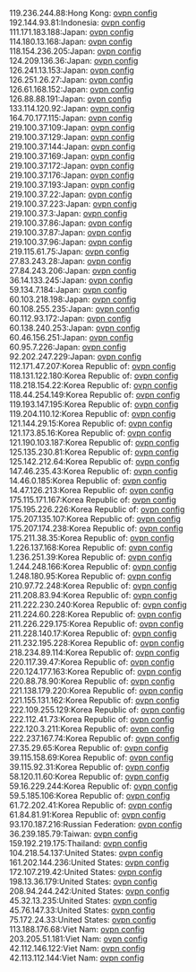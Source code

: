 119.236.244.88:Hong Kong: [ovpn config](vpn/119_236_244_88.ovpn)  
192.144.93.81:Indonesia: [ovpn config](vpn/192_144_93_81.ovpn)  
111.171.183.188:Japan: [ovpn config](vpn/111_171_183_188.ovpn)  
114.180.13.168:Japan: [ovpn config](vpn/114_180_13_168.ovpn)  
118.154.236.205:Japan: [ovpn config](vpn/118_154_236_205.ovpn)  
124.209.136.36:Japan: [ovpn config](vpn/124_209_136_36.ovpn)  
126.241.13.153:Japan: [ovpn config](vpn/126_241_13_153.ovpn)  
126.251.26.27:Japan: [ovpn config](vpn/126_251_26_27.ovpn)  
126.61.168.152:Japan: [ovpn config](vpn/126_61_168_152.ovpn)  
126.88.88.191:Japan: [ovpn config](vpn/126_88_88_191.ovpn)  
133.114.120.92:Japan: [ovpn config](vpn/133_114_120_92.ovpn)  
164.70.177.115:Japan: [ovpn config](vpn/164_70_177_115.ovpn)  
219.100.37.109:Japan: [ovpn config](vpn/219_100_37_109.ovpn)  
219.100.37.129:Japan: [ovpn config](vpn/219_100_37_129.ovpn)  
219.100.37.144:Japan: [ovpn config](vpn/219_100_37_144.ovpn)  
219.100.37.169:Japan: [ovpn config](vpn/219_100_37_169.ovpn)  
219.100.37.172:Japan: [ovpn config](vpn/219_100_37_172.ovpn)  
219.100.37.176:Japan: [ovpn config](vpn/219_100_37_176.ovpn)  
219.100.37.193:Japan: [ovpn config](vpn/219_100_37_193.ovpn)  
219.100.37.22:Japan: [ovpn config](vpn/219_100_37_22.ovpn)  
219.100.37.223:Japan: [ovpn config](vpn/219_100_37_223.ovpn)  
219.100.37.3:Japan: [ovpn config](vpn/219_100_37_3.ovpn)  
219.100.37.86:Japan: [ovpn config](vpn/219_100_37_86.ovpn)  
219.100.37.87:Japan: [ovpn config](vpn/219_100_37_87.ovpn)  
219.100.37.96:Japan: [ovpn config](vpn/219_100_37_96.ovpn)  
219.115.61.75:Japan: [ovpn config](vpn/219_115_61_75.ovpn)  
27.83.243.28:Japan: [ovpn config](vpn/27_83_243_28.ovpn)  
27.84.243.206:Japan: [ovpn config](vpn/27_84_243_206.ovpn)  
36.14.133.245:Japan: [ovpn config](vpn/36_14_133_245.ovpn)  
59.134.7.184:Japan: [ovpn config](vpn/59_134_7_184.ovpn)  
60.103.218.198:Japan: [ovpn config](vpn/60_103_218_198.ovpn)  
60.108.255.235:Japan: [ovpn config](vpn/60_108_255_235.ovpn)  
60.112.93.172:Japan: [ovpn config](vpn/60_112_93_172.ovpn)  
60.138.240.253:Japan: [ovpn config](vpn/60_138_240_253.ovpn)  
60.46.156.251:Japan: [ovpn config](vpn/60_46_156_251.ovpn)  
60.95.7.226:Japan: [ovpn config](vpn/60_95_7_226.ovpn)  
92.202.247.229:Japan: [ovpn config](vpn/92_202_247_229.ovpn)  
112.171.47.207:Korea Republic of: [ovpn config](vpn/112_171_47_207.ovpn)  
118.131.122.180:Korea Republic of: [ovpn config](vpn/118_131_122_180.ovpn)  
118.218.154.22:Korea Republic of: [ovpn config](vpn/118_218_154_22.ovpn)  
118.44.254.149:Korea Republic of: [ovpn config](vpn/118_44_254_149.ovpn)  
119.193.147.195:Korea Republic of: [ovpn config](vpn/119_193_147_195.ovpn)  
119.204.110.12:Korea Republic of: [ovpn config](vpn/119_204_110_12.ovpn)  
121.144.29.15:Korea Republic of: [ovpn config](vpn/121_144_29_15.ovpn)  
121.173.85.16:Korea Republic of: [ovpn config](vpn/121_173_85_16.ovpn)  
121.190.103.187:Korea Republic of: [ovpn config](vpn/121_190_103_187.ovpn)  
125.135.230.81:Korea Republic of: [ovpn config](vpn/125_135_230_81.ovpn)  
125.142.212.64:Korea Republic of: [ovpn config](vpn/125_142_212_64.ovpn)  
147.46.235.43:Korea Republic of: [ovpn config](vpn/147_46_235_43.ovpn)  
14.46.0.185:Korea Republic of: [ovpn config](vpn/14_46_0_185.ovpn)  
14.47.126.213:Korea Republic of: [ovpn config](vpn/14_47_126_213.ovpn)  
175.115.171.167:Korea Republic of: [ovpn config](vpn/175_115_171_167.ovpn)  
175.195.226.226:Korea Republic of: [ovpn config](vpn/175_195_226_226.ovpn)  
175.207.135.107:Korea Republic of: [ovpn config](vpn/175_207_135_107.ovpn)  
175.207.174.238:Korea Republic of: [ovpn config](vpn/175_207_174_238.ovpn)  
175.211.38.35:Korea Republic of: [ovpn config](vpn/175_211_38_35.ovpn)  
1.226.137.168:Korea Republic of: [ovpn config](vpn/1_226_137_168.ovpn)  
1.236.251.39:Korea Republic of: [ovpn config](vpn/1_236_251_39.ovpn)  
1.244.248.166:Korea Republic of: [ovpn config](vpn/1_244_248_166.ovpn)  
1.248.180.95:Korea Republic of: [ovpn config](vpn/1_248_180_95.ovpn)  
210.97.72.248:Korea Republic of: [ovpn config](vpn/210_97_72_248.ovpn)  
211.208.83.94:Korea Republic of: [ovpn config](vpn/211_208_83_94.ovpn)  
211.222.230.240:Korea Republic of: [ovpn config](vpn/211_222_230_240.ovpn)  
211.224.60.228:Korea Republic of: [ovpn config](vpn/211_224_60_228.ovpn)  
211.226.229.175:Korea Republic of: [ovpn config](vpn/211_226_229_175.ovpn)  
211.228.140.17:Korea Republic of: [ovpn config](vpn/211_228_140_17.ovpn)  
211.232.195.228:Korea Republic of: [ovpn config](vpn/211_232_195_228.ovpn)  
218.234.89.114:Korea Republic of: [ovpn config](vpn/218_234_89_114.ovpn)  
220.117.39.47:Korea Republic of: [ovpn config](vpn/220_117_39_47.ovpn)  
220.124.177.163:Korea Republic of: [ovpn config](vpn/220_124_177_163.ovpn)  
220.88.78.90:Korea Republic of: [ovpn config](vpn/220_88_78_90.ovpn)  
221.138.179.220:Korea Republic of: [ovpn config](vpn/221_138_179_220.ovpn)  
221.155.131.162:Korea Republic of: [ovpn config](vpn/221_155_131_162.ovpn)  
222.109.255.129:Korea Republic of: [ovpn config](vpn/222_109_255_129.ovpn)  
222.112.41.73:Korea Republic of: [ovpn config](vpn/222_112_41_73.ovpn)  
222.120.3.211:Korea Republic of: [ovpn config](vpn/222_120_3_211.ovpn)  
222.237.167.74:Korea Republic of: [ovpn config](vpn/222_237_167_74.ovpn)  
27.35.29.65:Korea Republic of: [ovpn config](vpn/27_35_29_65.ovpn)  
39.115.158.69:Korea Republic of: [ovpn config](vpn/39_115_158_69.ovpn)  
39.115.92.31:Korea Republic of: [ovpn config](vpn/39_115_92_31.ovpn)  
58.120.11.60:Korea Republic of: [ovpn config](vpn/58_120_11_60.ovpn)  
59.16.229.244:Korea Republic of: [ovpn config](vpn/59_16_229_244.ovpn)  
59.5.185.106:Korea Republic of: [ovpn config](vpn/59_5_185_106.ovpn)  
61.72.202.41:Korea Republic of: [ovpn config](vpn/61_72_202_41.ovpn)  
61.84.81.91:Korea Republic of: [ovpn config](vpn/61_84_81_91.ovpn)  
93.170.187.216:Russian Federation: [ovpn config](vpn/93_170_187_216.ovpn)  
36.239.185.79:Taiwan: [ovpn config](vpn/36_239_185_79.ovpn)  
159.192.219.175:Thailand: [ovpn config](vpn/159_192_219_175.ovpn)  
104.218.54.137:United States: [ovpn config](vpn/104_218_54_137.ovpn)  
161.202.144.236:United States: [ovpn config](vpn/161_202_144_236.ovpn)  
172.107.219.42:United States: [ovpn config](vpn/172_107_219_42.ovpn)  
198.13.36.179:United States: [ovpn config](vpn/198_13_36_179.ovpn)  
208.94.244.242:United States: [ovpn config](vpn/208_94_244_242.ovpn)  
45.32.13.235:United States: [ovpn config](vpn/45_32_13_235.ovpn)  
45.76.147.33:United States: [ovpn config](vpn/45_76_147_33.ovpn)  
75.172.24.33:United States: [ovpn config](vpn/75_172_24_33.ovpn)  
113.188.176.68:Viet Nam: [ovpn config](vpn/113_188_176_68.ovpn)  
203.205.51.181:Viet Nam: [ovpn config](vpn/203_205_51_181.ovpn)  
42.112.146.122:Viet Nam: [ovpn config](vpn/42_112_146_122.ovpn)  
42.113.112.144:Viet Nam: [ovpn config](vpn/42_113_112_144.ovpn)  
